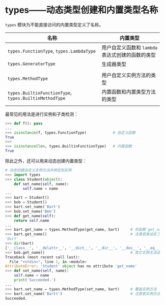 # types——动态类型创建和内置类型名称

`types` 模块为不能直接访问的内置类型定义了名称。

| 名称                                                   | 内置类型                                         |
| ------------------------------------------------------ | ------------------------------------------------ |
| `types.FunctionType`, `types.LambdaType`               | 用户自定义函数和 `lambda` 表达式创建的函数的类型 |
| `types.GeneratorType`                                  | 生成器类型                                       |
|                                                        |                                                  |
| `types.MethodType`                                     | 用户自定义实例方法的类型                         |
| `types.BuiltinFunctionType`, `types.BuiltinMethodType` | 内置函数和内置类型方法的类型                     |
|                                                        |                                                  |

最常见的用法是进行实例和子类检测：

```python
>>> def f(): pass
... 
>>> isinstance(f, types.FunctionType)            # 自定义函数
True
>>>
>>> isinstance(len, types.BuiltinFunctionType)   # 内置函数
True
```

除此之外，还可以用来动态创建内置类型：

```python
# 动态创建自定义实例方法并绑定到实例
>>> import types
>>> class Student(object):
    def set_name(self, name):
        self.name = name
... 
>>> bart = Student()
>>> bob = Student()
>>> bart.set_name('Bart')
>>> bob.set_name('Bob')
>>> def get_name(self):
    return self.name
... 
>>> bart.get_name = types.MethodType(get_name, bart)     # 将函数`get_name`动态绑定为实例`bart`的方法
>>> bart.get_name()                                      # 注意若类设定了`__slots__`则无法绑定
'Bart'
>>> dir(bart)
['__class__', '__delattr__', '__dict__', '__dir__', '__doc__', '__eq__', '__format__', '__ge__', '__getattribute__', '__gt__', '__hash__', '__init__', '__init_subclass__', '__le__', '__lt__', '__module__', '__ne__', '__new__', '__reduce__', '__reduce_ex__', '__repr__', '__setattr__', '__sizeof__', '__str__', '__subclasshook__', '__weakref__', 'get_name', 'name', 'set_name']
>>> bob.get_name()                                       # 其它实例无法调用
Traceback (most recent call last):
  File "<stdin>", line 1, in <module>
AttributeError: 'Student' object has no attribute 'get_name'
>>> def set_name(self, name):
    self.name = name
    print('Succeeded.')
... 
>>> bart.set_name = types.MethodType(set_name, bart)     # 覆盖实例方法
>>> bart.set_name('Bartt')                               # 注意若实例方法设为只读则无法覆盖
Succeeded.
```
